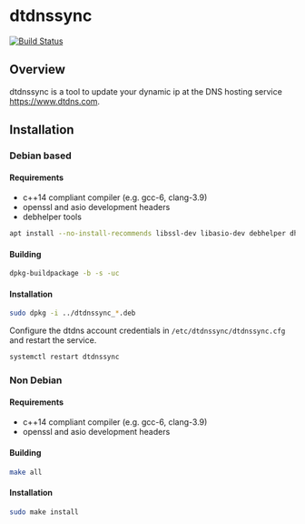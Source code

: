 # dtdnssync

[![Build Status](https://travis-ci.org/cgzones/dtdnssync.svg?branch=master)](https://travis-ci.org/cgzones/dtdnssync)

## Overview

dtdnssync is a tool to update your dynamic ip at the DNS hosting service https://www.dtdns.com.

## Installation

### Debian based

#### Requirements

- c++14 compliant compiler (e.g. gcc-6, clang-3.9)
- openssl and asio development headers
- debhelper tools

```sh
apt install --no-install-recommends libssl-dev libasio-dev debhelper dh-systemd
```

#### Building

```sh
dpkg-buildpackage -b -s -uc
```

#### Installation

```sh
sudo dpkg -i ../dtdnssync_*.deb
```

Configure the dtdns account credentials in `/etc/dtdnssync/dtdnssync.cfg` and restart the service.

```sh
systemctl restart dtdnssync
```

### Non Debian

#### Requirements

- c++14 compliant compiler (e.g. gcc-6, clang-3.9)
- openssl and asio development headers

#### Building

```sh
make all
```

#### Installation

```sh
sudo make install
```
